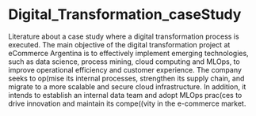 # Digital_Transformation_caseStudy
Literature about a case study where a digital transformation process is executed. The main objective of the digital transformation project at eCommerce Argentina is to effectively implement emerging technologies, such as data science, process mining, cloud computing and MLOps, to improve operational efficiency and customer experience. The company seeks to op(mise its internal processes, strengthen its supply chain, and migrate to a more scalable and secure cloud infrastructure. In addition, it intends to establish an internal data team and adopt MLOps prac(ces to drive innovation and maintain its compe((vity in the e-commerce market.
